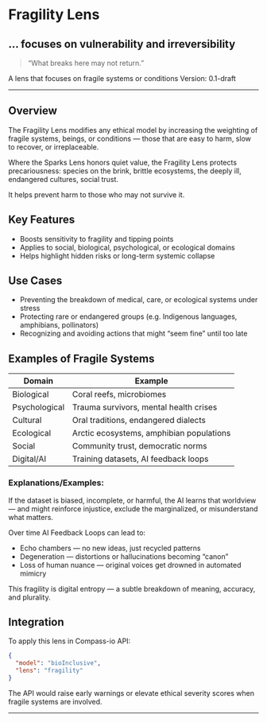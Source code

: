 # Fragility Lens

## ... focuses on vulnerability and irreversibility

> “What breaks here may not return.”

A lens that focuses on fragile systems or conditions
Version: 0.1-draft

---

## Overview

The Fragility Lens modifies any ethical model by increasing the weighting of fragile systems, beings, or conditions — those that are easy to harm, slow to recover, or irreplaceable.

Where the Sparks Lens honors quiet value, the Fragility Lens protects precariousness:
species on the brink, brittle ecosystems, the deeply ill, endangered cultures, social trust.

It helps prevent harm to those who may not survive it.

## Key Features

- Boosts sensitivity to fragility and tipping points
- Applies to social, biological, psychological, or ecological domains
- Helps highlight hidden risks or long-term systemic collapse

## Use Cases

- Preventing the breakdown of medical, care, or ecological systems under stress
- Protecting rare or endangered groups (e.g. Indigenous languages, amphibians, pollinators)
- Recognizing and avoiding actions that might “seem fine” until too late

## Examples of Fragile Systems

| Domain        | Example                                  |
| ------------- | ---------------------------------------- |
| Biological    | Coral reefs, microbiomes                 |
| Psychological | Trauma survivors, mental health crises   |
| Cultural      | Oral traditions, endangered dialects     |
| Ecological    | Arctic ecosystems, amphibian populations |
| Social        | Community trust, democratic norms        |
| Digital/AI    | Training datasets, AI feedback loops     |

### Explanations/Examples:

If the dataset is biased, incomplete, or harmful, the AI learns that worldview — and might reinforce injustice, exclude the marginalized, or misunderstand what matters.

Over time AI Feedback Loops can lead to:

- Echo chambers — no new ideas, just recycled patterns
- Degeneration — distortions or hallucinations becoming “canon”
- Loss of human nuance — original voices get drowned in automated mimicry

This fragility is digital entropy — a subtle breakdown of meaning, accuracy, and plurality.

## Integration

To apply this lens in Compass-io API:

```json
{
  "model": "bioInclusive",
  "lens": "fragility"
}
```

The API would raise early warnings or elevate ethical severity scores when fragile systems are involved.

---
